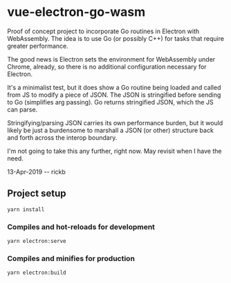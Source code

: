 # vue-electron-go-wasm

Proof of concept project to incorporate Go routines in Electron
with WebAssembly.  The idea is to use Go (or possibly C++)
for tasks that require greater performance.

The good news is Electron sets the environment for WebAssembly
under Chrome, already, so there is no additional configuration
necessary for Electron.

It's a minimalist test, but it does show a Go routine being loaded
and called from JS to modify a piece of JSON.  The JSON is stringified
before sending to Go (simplifies arg passing).  Go returns stringified
JSON, which the JS can parse.

Stringifying/parsing JSON carries its own performance burden, but
it would likely be just a burdensome to marshall a JSON (or other)
structure back and forth across the interop boundary.

I'm not going to take this any further, right now.  May revisit
when I have the need.

13-Apr-2019 -- rickb

## Project setup
```
yarn install
```

### Compiles and hot-reloads for development
```
yarn electron:serve
```

### Compiles and minifies for production
```
yarn electron:build
```

